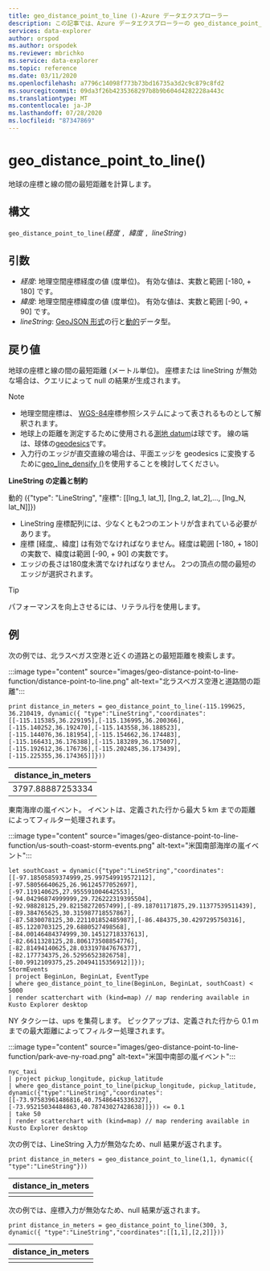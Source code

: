```yaml
---
title: geo_distance_point_to_line ()-Azure データエクスプローラー
description: この記事では、Azure データエクスプローラーの geo_distance_point_to_line () について説明します。
services: data-explorer
author: orspod
ms.author: orspodek
ms.reviewer: mbrichko
ms.service: data-explorer
ms.topic: reference
ms.date: 03/11/2020
ms.openlocfilehash: a7796c14098f773b73bd16735a3d2c9c879c8fd2
ms.sourcegitcommit: 09da3f26b4235368297b8b9b604d4282228a443c
ms.translationtype: MT
ms.contentlocale: ja-JP
ms.lasthandoff: 07/28/2020
ms.locfileid: "87347869"
---
```

# <a name="geo_distance_point_to_line"></a>geo_distance_point_to_line()

地球の座標と線の間の最短距離を計算します。

## <a name="syntax"></a>構文

`geo_distance_point_to_line(`*経度* `, `*緯度* `, `*lineString*`)`

## <a name="arguments"></a>引数

* *経度*: 地理空間座標経度の値 (度単位)。 有効な値は、実数と範囲 [-180, + 180] です。
* *緯度*: 地理空間座標緯度の値 (度単位)。 有効な値は、実数と範囲 [-90, + 90] です。
* *lineString*: [GeoJSON 形式](https://tools.ietf.org/html/rfc7946)の行と[動的](./scalar-data-types/dynamic.md)データ型。

## <a name="returns"></a>戻り値

地球の座標と線の間の最短距離 (メートル単位)。 座標または lineString が無効な場合は、クエリによって null の結果が生成されます。

> [!NOTE]
> * 地理空間座標は、 [WGS-84](https://earth-info.nga.mil/GandG/update/index.php?action=home)座標参照システムによって表されるものとして解釈されます。
> * 地球上の距離を測定するために使用される[測地 datum](https://en.wikipedia.org/wiki/Geodetic_datum)は球です。 線の端は、球体の[geodesics](https://en.wikipedia.org/wiki/Geodesic)です。
> * 入力行のエッジが直交直線の場合は、平面エッジを geodesics に変換するために[geo_line_densify ()](geo-line-densify-function.md)を使用することを検討してください。

**LineString の定義と制約**

動的 ({"type": "LineString", "座標": [[lng_1, lat_1], [lng_2, lat_2],..., [lng_N, lat_N]]})

* LineString 座標配列には、少なくとも2つのエントリが含まれている必要があります。
* 座標 [経度,、緯度] は有効でなければなりません。経度は範囲 [-180, + 180] の実数で、緯度は範囲 [-90, + 90] の実数です。
* エッジの長さは180度未満でなければなりません。 2つの頂点の間の最短のエッジが選択されます。

> [!TIP]
> パフォーマンスを向上させるには、リテラル行を使用します。

## <a name="examples"></a>例

次の例では、北ラスベガス空港と近くの道路との最短距離を検索します。

:::image type="content" source="images/geo-distance-point-to-line-function/distance-point-to-line.png" alt-text="北ラスベガス空港と道路間の距離":::

<!-- csl: https://help.kusto.windows.net/Samples -->
```kusto
print distance_in_meters = geo_distance_point_to_line(-115.199625, 36.210419, dynamic({ "type":"LineString","coordinates":[[-115.115385,36.229195],[-115.136995,36.200366],[-115.140252,36.192470],[-115.143558,36.188523],[-115.144076,36.181954],[-115.154662,36.174483],[-115.166431,36.176388],[-115.183289,36.175007],[-115.192612,36.176736],[-115.202485,36.173439],[-115.225355,36.174365]]}))
```

| distance_in_meters |
|--------------------|
| 3797.88887253334   |

東南海岸の嵐イベント。 イベントは、定義された行から最大 5 km までの距離によってフィルター処理されます。

:::image type="content" source="images/geo-distance-point-to-line-function/us-south-coast-storm-events.png" alt-text="米国南部海岸の嵐イベント":::

<!-- csl: https://help.kusto.windows.net/Samples -->
```kusto
let southCoast = dynamic({"type":"LineString","coordinates":[[-97.18505859374999,25.997549919572112],[-97.58056640625,26.96124577052697],[-97.119140625,27.955591004642553],[-94.04296874999999,29.726222319395504],[-92.98828125,29.82158272057499],[-89.18701171875,29.11377539511439],[-89.384765625,30.315987718557867],[-87.5830078125,30.221101852485987],[-86.484375,30.4297295750316],[-85.1220703125,29.6880527498568],[-84.00146484374999,30.14512718337613],[-82.6611328125,28.806173508854776],[-82.81494140625,28.033197847676377],[-82.177734375,26.52956523826758],[-80.9912109375,25.20494115356912]]});
StormEvents
| project BeginLon, BeginLat, EventType
| where geo_distance_point_to_line(BeginLon, BeginLat, southCoast) < 5000
| render scatterchart with (kind=map) // map rendering available in Kusto Explorer desktop
```

NY タクシーは、ups を集荷します。 ピックアップは、定義された行から 0.1 m までの最大距離によってフィルター処理されます。

:::image type="content" source="images/geo-distance-point-to-line-function/park-ave-ny-road.png" alt-text="米国中南部の嵐イベント":::

<!-- csl: https://help.kusto.windows.net/Samples -->
```kusto
nyc_taxi
| project pickup_longitude, pickup_latitude
| where geo_distance_point_to_line(pickup_longitude, pickup_latitude, dynamic({"type":"LineString","coordinates":[[-73.97583961486816,40.75486445336327],[-73.95215034484863,40.78743027428638]]})) <= 0.1
| take 50
| render scatterchart with (kind=map) // map rendering available in Kusto Explorer desktop
```

次の例では、LineString 入力が無効なため、null 結果が返されます。

<!-- csl: https://help.kusto.windows.net/Samples -->
```kusto
print distance_in_meters = geo_distance_point_to_line(1,1, dynamic({ "type":"LineString"}))
```

| distance_in_meters |
|--------------------|
|                    |

次の例では、座標入力が無効なため、null 結果が返されます。

```kusto
print distance_in_meters = geo_distance_point_to_line(300, 3, dynamic({ "type":"LineString","coordinates":[[1,1],[2,2]]}))
```

| distance_in_meters |
|--------------------|
|                    |
